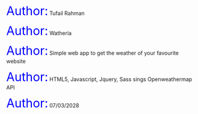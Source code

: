 <p><span>Author:</span> Tufail Rahman </p>
<p><span>Author:</span> Watheria</p>
<p><span>Author:</span> Simple web app to get the weather of your favourite website</p>
<p><span>Author:</span> HTML5, Javascript, Jquery, Sass sings Openweathermap API</p>
<p><span>Author:</span> 07/03/2028</p>


<style>
   span{
      font-size : 2rem;
      color: blue;
    }
</style>

